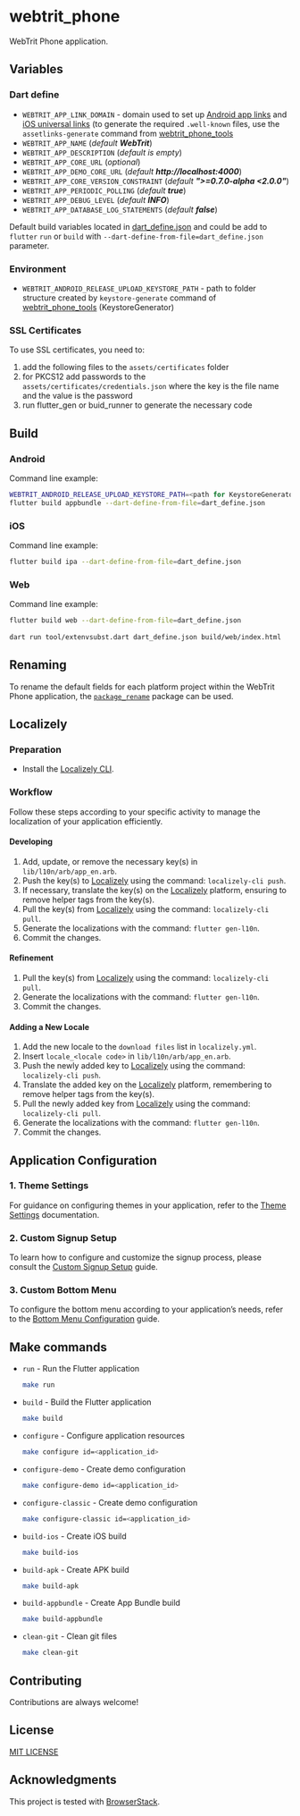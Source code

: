 # webtrit_phone

WebTrit Phone application.

## Variables

### Dart define

* `WEBTRIT_APP_LINK_DOMAIN` - domain used to set up [Android app links](https://docs.flutter.dev/cookbook/navigation/set-up-app-links) and [iOS universal links](https://docs.flutter.dev/cookbook/navigation/set-up-universal-links) (to generate the required `.well-known` files, use the `assetlinks-generate` command from [webtrit_phone_tools](https://github.com/WebTrit/webtrit_phone_tools)
* `WEBTRIT_APP_NAME` (_default **WebTrit**_)
* `WEBTRIT_APP_DESCRIPTION` (_default is empty_)
* `WEBTRIT_APP_CORE_URL` (_optional_)
* `WEBTRIT_APP_DEMO_CORE_URL` (_default **http://localhost:4000**_)
* `WEBTRIT_APP_CORE_VERSION_CONSTRAINT` (_default **">=0.7.0-alpha <2.0.0"**_)
* `WEBTRIT_APP_PERIODIC_POLLING` (_default **true**_)
* `WEBTRIT_APP_DEBUG_LEVEL` (_default **INFO**_)
* `WEBTRIT_APP_DATABASE_LOG_STATEMENTS` (_default **false**_)

Default build variables located in [dart_define.json](dart_define.json) and could be add to `flutter` `run` or `build` with `--dart-define-from-file=dart_define.json` parameter.

### Environment

* `WEBTRIT_ANDROID_RELEASE_UPLOAD_KEYSTORE_PATH` - path to folder structure created by `keystore-generate` command of [webtrit_phone_tools](https://github.com/WebTrit/webtrit_phone_tools) (KeystoreGenerator)


### SSL Certificates
To use SSL certificates, you need to: 
1. add the following files to the `assets/certificates` folder
2. for PKCS12 add passwords to the `assets/certificates/credentials.json` where the key is the file name and the value is the password
2. run flutter_gen or buid_runner to generate the necessary code

## Build

### Android

Command line example:
```bash
WEBTRIT_ANDROID_RELEASE_UPLOAD_KEYSTORE_PATH=<path for KeystoreGenerator created folder structure> && \
flutter build appbundle --dart-define-from-file=dart_define.json
```

### iOS

Command line example: 
```bash
flutter build ipa --dart-define-from-file=dart_define.json
```

### Web

Command line example:
```bash
flutter build web --dart-define-from-file=dart_define.json
  
dart run tool/extenvsubst.dart dart_define.json build/web/index.html
```

## Renaming

To rename the default fields for each platform project within the WebTrit Phone application, the [`package_rename`](https://pub.dev/packages/package_rename) package can be used.

## Localizely

### Preparation

- Install the [Localizely CLI](https://github.com/localizely/localizely-cli#install).

### Workflow

Follow these steps according to your specific activity to manage the localization of your application efficiently.

#### Developing

1. Add, update, or remove the necessary key(s) in `lib/l10n/arb/app_en.arb`.
1. Push the key(s) to [Localizely](https://localizely.com) using the command: `localizely-cli push`.
1. If necessary, translate the key(s) on the [Localizely](https://localizely.com) platform, ensuring to remove helper tags from the key(s).
1. Pull the key(s) from [Localizely](https://localizely.com) using the command: `localizely-cli pull`.
1. Generate the localizations with the command: `flutter gen-l10n`.
1. Commit the changes.

#### Refinement

1. Pull the key(s) from [Localizely](https://localizely.com) using the command: `localizely-cli pull`.
1. Generate the localizations with the command: `flutter gen-l10n`.
1. Commit the changes.

#### Adding a New Locale

1. Add the new locale to the `download files` list in `localizely.yml`.
1. Insert `locale_<locale code>` in `lib/l10n/arb/app_en.arb`.
1. Push the newly added key to [Localizely](https://localizely.com) using the command: `localizely-cli push`.
1. Translate the added key on the [Localizely](https://localizely.com) platform, remembering to remove helper tags from the key(s).
1. Pull the newly added key from [Localizely](https://localizely.com) using the command: `localizely-cli pull`.
1. Generate the localizations with the command: `flutter gen-l10n`.
1. Commit the changes.


## Application Configuration

### 1. Theme Settings
For guidance on configuring themes in your application, refer to the [Theme Settings](doc/theme_config/index.md) documentation.

### 2. Custom Signup Setup
To learn how to configure and customize the signup process, please consult the [Custom Signup Setup](doc/custom_signup/index.md) guide.

### 3. Custom Bottom Menu
To configure the bottom menu according to your application’s needs, refer to the [Bottom Menu Configuration](doc/bottom_menu_config/index.md) guide. 

## Make commands
* `run` - Run the Flutter application
  ```bash
  make run
  ```

* `build` - Build the Flutter application
  ```bash
  make build
  ```

* `configure` - Configure application resources
  ```bash
  make configure id=<application_id>
  ```
  
* `configure-demo` - Create demo configuration
  ```bash
  make configure-demo id=<application_id>
  ```

* `configure-classic` - Create demo configuration
  ```bash
  make configure-classic id=<application_id>
  ```

* `build-ios` - Create iOS build
  ```bash
  make build-ios
  ```

* `build-apk` - Create APK build
  ```bash
  make build-apk
  ```

* `build-appbundle` - Create App Bundle build
  ```bash
  make build-appbundle
  ```

* `clean-git` - Clean git files
  ```bash
  make clean-git
  ```

## Contributing

Contributions are always welcome!

## License

[MIT LICENSE](LICENSE)

## Acknowledgments

This project is tested with [BrowserStack](https://www.browserstack.com/).
